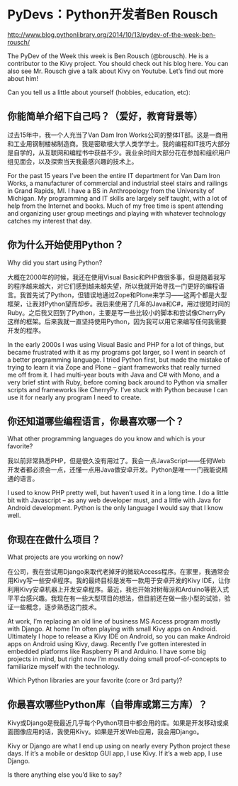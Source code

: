 # PyDevs：Python开发者Ben Rousch

http://www.blog.pythonlibrary.org/2014/10/13/pydev-of-the-week-ben-rousch/

The PyDev of the Week this week is Ben Rousch (@brousch). He is a contributor to the Kivy project. You should check out his blog here. You can also see Mr. Rousch give a talk about Kivy on Youtube. Let’s find out more about him!

Can you tell us a little about yourself (hobbies, education, etc):

## 你能简单介绍下自己吗？（爱好，教育背景等）

过去15年中，我一个人充当了Van Dam Iron Works公司的整体IT部。这是一商用和工业用钢制楼梯制造商。我是密歇根大学人类学学士。我的编程和IT技巧大部分是自学的，从互联网和编程书中获益不少。我业余时间大部分花在参加和组织用户组见面会，以及探索当天我最感兴趣的技术上。

For the past 15 years I’ve been the entire IT department for Van Dam Iron Works, a manufacturer of commercial and industrial steel stairs and railings in Grand Rapids, MI. I have a BS in Anthropology from the University of Michigan. My programming and IT skills are largely self taught, with a lot of help from the Internet and books. Much of my free time is spent attending and organizing user group meetings and playing with whatever technology catches my interest that day.

## 你为什么开始使用Python？

Why did you start using Python?

大概在2000年的时候，我还在使用Visual Basic和PHP做很多事，但是随着我写的程序越来越大，对它们感到越来越失望，所以我就开始寻找一门更好的编程语言。我首先试了Python，但错误地通过Zope和Plone来学习——这两个都是大型框架，让我对Python望而却步。我后来使用了几年的Java和C#，用过很短时间的Ruby。之后我又回到了Python，主要是写一些比较小的脚本和尝试像CherryPy这样的框架。后来我就一直坚持使用Python，因为我可以用它来编写任何我需要开发的程序。

In the early 2000s I was using Visual Basic and PHP for a lot of things, but became frustrated with it as my programs got larger, so I went in search of a better programming language. I tried Python first, but made the mistake of trying to learn it via Zope and Plone – giant frameworks that really turned me off from it. I had multi-year bouts with Java and C# with Mono, and a very brief stint with Ruby, before coming back around to Python via smaller scripts and frameworks like CherryPy. I’ve stuck with Python because I can use it for nearly any program I need to create.

## 你还知道哪些编程语言，你最喜欢哪一个？

What other programming languages do you know and which is your favorite?

我以前非常熟悉PHP，但是很久没有用过了。我会一点JavaScript——任何Web开发者都必须会一点，还懂一点用Java做安卓开发。Python是唯一一门我能说精通的语言。

I used to know PHP pretty well, but haven’t used it in a long time. I do a little bit with Javascript – as any web developer must, and a little with Java for Android development. Python is the only language I would say that I know well.

## 你现在在做什么项目？

What projects are you working on now?

在公司，我在尝试用Django来取代老掉牙的微软Access程序。在家里，我通常会用Kivy写一些安卓程序。我的最终目标是发布一款用于安卓开发的Kivy IDE，让你利用Kivy安卓机器上开发安卓程序。最近，我也开始对树莓派和Arduino等嵌入式平平台感兴趣。我现在有一些大型项目的想法，但目前还在做一些小型的试验，验证一些概念，逐步熟悉这门技术。

At work, I’m replacing an old line of business MS Access program mostly with Django. At home I’m often playing with small Kivy apps on Android. Ultimately I hope to release a Kivy IDE on Android, so you can make Android apps on Android using Kivy, dawg. Recently I’ve gotten interested in embedded platforms like Raspberry Pi and Arduino. I have some big projects in mind, but right now I’m mostly doing small proof-of-concepts to familiarize myself with the technology.

Which Python libraries are your favorite (core or 3rd party)?

## 你最喜欢哪些Python库（自带库或第三方库）？

Kivy或Django是我最近几乎每个Python项目中都会用的库。如果是开发移动或桌面图像应用的话，我使用Kivy。如果是开发Web应用，我会用Django。

Kivy or Django are what I end up using on nearly every Python project these days. If it’s a mobile or desktop GUI app, I use Kivy. If it’s a web app, I use Django.

Is there anything else you’d like to say?

